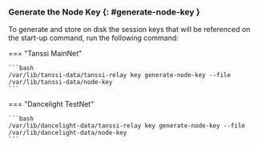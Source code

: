 ### Generate the Node Key {: #generate-node-key }

To generate and store on disk the session keys that will be referenced on the start-up command, run the following command:

=== "Tanssi MainNet"

    ```bash
    /var/lib/tanssi-data/tanssi-relay key generate-node-key --file /var/lib/tanssi-data/node-key
    ```

=== "Dancelight TestNet"
    
    ```bash
    /var/lib/dancelight-data/tanssi-relay key generate-node-key --file /var/lib/dancelight-data/node-key
    ```